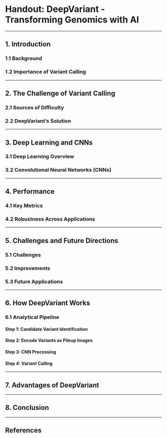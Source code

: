 # Handout: DeepVariant - Transforming Genomics with AI

---

## 1. Introduction
### 1.1 Background
### 1.2 Importance of Variant Calling

---

## 2. The Challenge of Variant Calling
### 2.1 Sources of Difficulty
### 2.2 DeepVariant’s Solution

---

## 3. Deep Learning and CNNs
### 3.1 Deep Learning Overview
### 3.2 Convolutional Neural Networks (CNNs)

---

## 4. Performance
### 4.1 Key Metrics
### 4.2 Robustness Across Applications

---

## 5. Challenges and Future Directions
### 5.1 Challenges
### 5.2 Improvements
### 5.3 Future Applications

---

## 6. How DeepVariant Works
### 6.1 Analytical Pipeline
#### Step 1: Candidate Variant Identification
#### Step 2: Encode Variants as Pileup Images
#### Step 3: CNN Processing
#### Step 4: Variant Calling

---

## 7. Advantages of DeepVariant

---

## 8. Conclusion

---

## References
